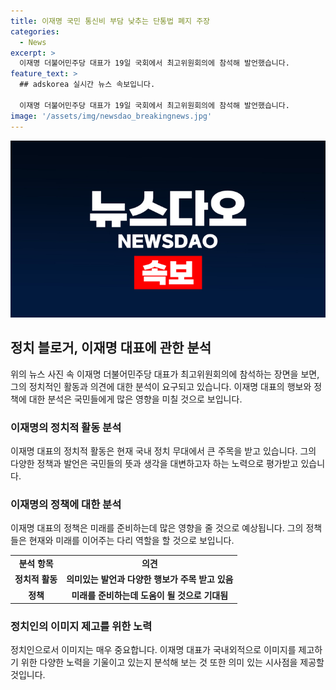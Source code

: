 ```yaml
---
title: 이재명 국민 통신비 부담 낮추는 단통법 폐지 주장
categories:
  - News
excerpt: >
  이재명 더불어민주당 대표가 19일 국회에서 최고위원회의에 참석해 발언했습니다.
feature_text: >
  ## adskorea 실시간 뉴스 속보입니다.

  이재명 더불어민주당 대표가 19일 국회에서 최고위원회의에 참석해 발언했습니다.
image: '/assets/img/newsdao_breakingnews.jpg'
---
```


<p><img src="/assets/img/newsdao_breakingnews.jpg" alt="adskorea 속보" /></p>

<h2 data-ke-size="size26">정치 블로거, 이재명 대표에 관한 분석</h2>

<p data-ke-size="size16"></p>

<p>위의 뉴스 사진 속 이재명 더불어민주당 대표가 최고위원회의에 참석하는 장면을 보면, 그의 정치적인 활동과 의견에 대한 분석이 요구되고 있습니다. 이재명 대표의 행보와 정책에 대한 분석은 국민들에게 많은 영향을 미칠 것으로 보입니다.</p>

<h3>이재명의 정치적 활동 분석</h3>

<p data-ke-size="size16">이재명 대표의 정치적 활동은 현재 국내 정치 무대에서 큰 주목을 받고 있습니다. 그의 다양한 정책과 발언은 국민들의 뜻과 생각을 대변하고자 하는 노력으로 평가받고 있습니다. </p>

<h3>이재명의 정책에 대한 분석</h3>

<p data-ke-size="size16">이재명 대표의 정책은 미래를 준비하는데 많은 영향을 줄 것으로 예상됩니다. 그의 정책들은 현재와 미래를 이어주는 다리 역할을 할 것으로 보입니다.</p>

<table>
  <tr>
    <td style="text-align: center; height: 17px;"><b>분석 항목</b></td>
    <td style="text-align: center; height: 17px;"><b>의견</b></td>
  </tr>
  <tr>
    <td style="text-align: center; height: 17px;"><b>정치적 활동</b></td>
    <td style="text-align: center; height: 17px;"><b>의미있는 발언과 다양한 행보가 주목 받고 있음</b></td>
  </tr>
  <tr>
    <td style="text-align: center; height: 17px;"><b>정책</b></td>
    <td style="text-align: center; height: 17px;"><b>미래를 준비하는데 도움이 될 것으로 기대됨</b></td>
  </tr>
</table>

<h3>정치인의 이미지 제고를 위한 노력</h3>

<p data-ke-size="size16">정치인으로서 이미지는 매우 중요합니다. 이재명 대표가 국내외적으로 이미지를 제고하기 위한 다양한 노력을 기울이고 있는지 분석해 보는 것 또한 의미 있는 시사점을 제공할 것입니다.</p>

